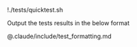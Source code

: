 !./tests/quicktest.sh

Output the tests results in the below format

@.claude/include/test_formatting.md